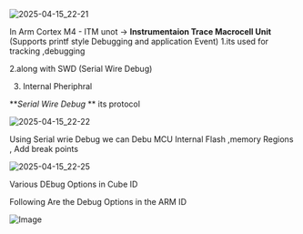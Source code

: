 ![2025-04-15_22-21](https://github.com/user-attachments/assets/5cadd26e-b886-4cff-a1e4-8c0120d7d250)

In Arm Cortex M4  - ITM unot -> **Instrumentaion Trace Macrocell Unit**    (Supports printf style Debugging and application Event)
1.its used for tracking ,debugging  

2.along with SWD (Serial Wire Debug)  

3. Internal Pheriphral



**_Serial Wire Debug_ ** its protocol  


![2025-04-15_22-22](https://github.com/user-attachments/assets/c3caea29-c7f6-4090-a02d-9fa007b1be5f)  

Using Serial wrie Debug we can Debu MCU Internal Flash ,memory Regions , Add break points  

 

![2025-04-15_22-25](https://github.com/user-attachments/assets/eabbf794-ac57-4457-bada-80e0d2e4181f)




Various DEbug Options in Cube ID  

Following Are the Debug Options in the ARM ID  

![Image](https://github.com/user-attachments/assets/f9b486ff-1ae2-481f-a893-46ce7ea87975)

